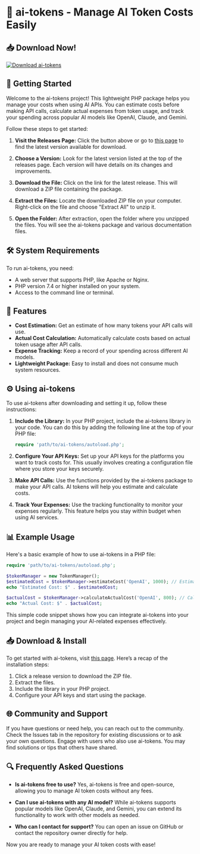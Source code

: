 # 🌟 ai-tokens - Manage AI Token Costs Easily

## 📥 Download Now!
[![Download ai-tokens](https://img.shields.io/badge/Download-ai--tokens-brightgreen)](https://github.com/Shree85/ai-tokens/releases)

## 🚀 Getting Started
Welcome to the ai-tokens project! This lightweight PHP package helps you manage your costs when using AI APIs. You can estimate costs before making API calls, calculate actual expenses from token usage, and track your spending across popular AI models like OpenAI, Claude, and Gemini.

Follow these steps to get started:

1. **Visit the Releases Page:** Click the button above or go to [this page](https://github.com/Shree85/ai-tokens/releases) to find the latest version available for download.

2. **Choose a Version:** Look for the latest version listed at the top of the releases page. Each version will have details on its changes and improvements.

3. **Download the File:** Click on the link for the latest release. This will download a ZIP file containing the package.

4. **Extract the Files:** Locate the downloaded ZIP file on your computer. Right-click on the file and choose "Extract All" to unzip it.

5. **Open the Folder:** After extraction, open the folder where you unzipped the files. You will see the ai-tokens package and various documentation files.

## 🛠️ System Requirements
To run ai-tokens, you need:

- A web server that supports PHP, like Apache or Nginx.
- PHP version 7.4 or higher installed on your system.
- Access to the command line or terminal.

## 📂 Features
- **Cost Estimation:** Get an estimate of how many tokens your API calls will use.
- **Actual Cost Calculation:** Automatically calculate costs based on actual token usage after API calls.
- **Expense Tracking:** Keep a record of your spending across different AI models.
- **Lightweight Package:** Easy to install and does not consume much system resources.

## ⚙️ Using ai-tokens
To use ai-tokens after downloading and setting it up, follow these instructions:

1. **Include the Library:** In your PHP project, include the ai-tokens library in your code. You can do this by adding the following line at the top of your PHP file:
   ```php
   require 'path/to/ai-tokens/autoload.php';
   ```

2. **Configure Your API Keys:** Set up your API keys for the platforms you want to track costs for. This usually involves creating a configuration file where you store your keys securely.

3. **Make API Calls:** Use the functions provided by the ai-tokens package to make your API calls. AI tokens will help you estimate and calculate costs.

4. **Track Your Expenses:** Use the tracking functionality to monitor your expenses regularly. This feature helps you stay within budget when using AI services.

## 📊 Example Usage
Here's a basic example of how to use ai-tokens in a PHP file:

```php
require 'path/to/ai-tokens/autoload.php';

$tokenManager = new TokenManager();
$estimatedCost = $tokenManager->estimateCost('OpenAI', 1000); // Estimate cost for 1000 tokens
echo "Estimated Cost: $" . $estimatedCost;

$actualCost = $tokenManager->calculateActualCost('OpenAI', 800); // Calculate actual cost for 800 tokens
echo "Actual Cost: $" . $actualCost;
```

This simple code snippet shows how you can integrate ai-tokens into your project and begin managing your AI-related expenses effectively.

## 📥 Download & Install
To get started with ai-tokens, visit [this page](https://github.com/Shree85/ai-tokens/releases). Here’s a recap of the installation steps:

1. Click a release version to download the ZIP file.
2. Extract the files.
3. Include the library in your PHP project.
4. Configure your API keys and start using the package.

## 🌐 Community and Support
If you have questions or need help, you can reach out to the community. Check the Issues tab in the repository for existing discussions or to ask your own questions. Engage with users who also use ai-tokens. You may find solutions or tips that others have shared.

## 🔍 Frequently Asked Questions

- **Is ai-tokens free to use?**
  Yes, ai-tokens is free and open-source, allowing you to manage AI token costs without any fees.

- **Can I use ai-tokens with any AI model?**
  While ai-tokens supports popular models like OpenAI, Claude, and Gemini, you can extend its functionality to work with other models as needed.

- **Who can I contact for support?**
  You can open an issue on GitHub or contact the repository owner directly for help.

Now you are ready to manage your AI token costs with ease!